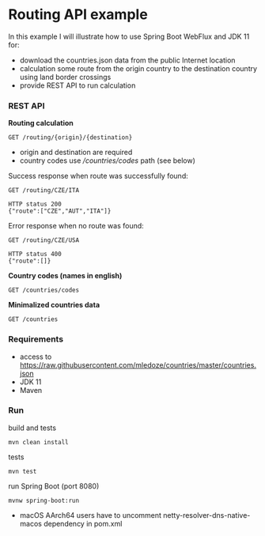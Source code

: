 # Routing API example

In this example I will illustrate how to use Spring Boot WebFlux and JDK 11 for:
- download the countries.json data from the public Internet location
- calculation some route from the origin country to the destination country using land border crossings
- provide REST API to run calculation

### REST API

**Routing calculation**

	GET /routing/{origin}/{destination}

- origin and destination are required
- country codes use */countries/codes* path (see below)

Success response when route was successfully found:
      
	GET /routing/CZE/ITA 

	HTTP status 200
	{"route":["CZE","AUT","ITA"]}

Error response when no route was found:
      
	GET /routing/CZE/USA

	HTTP status 400
	{"route":[]}

**Country codes (names in english)**

	GET /countries/codes

**Minimalized countries data**

	GET /countries

### Requirements

* access to https://raw.githubusercontent.com/mledoze/countries/master/countries.json
* JDK 11
* Maven


### Run

build and tests

	mvn clean install

tests

	mvn test

run Spring Boot (port 8080)

	mvnw spring-boot:run


- macOS AArch64 users have to uncomment netty-resolver-dns-native-macos dependency in pom.xml
